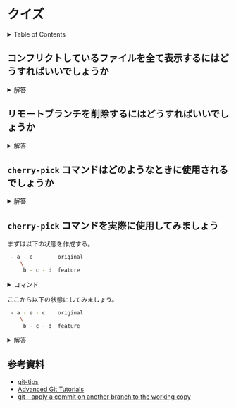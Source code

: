 # クイズ

<!-- START doctoc generated TOC please keep comment here to allow auto update -->
<!-- DON'T EDIT THIS SECTION, INSTEAD RE-RUN doctoc TO UPDATE -->
<details>
<summary>Table of Contents</summary>

- [コンフリクトしているファイルを全て表示するにはどうすればいいでしょうか](#%E3%82%B3%E3%83%B3%E3%83%95%E3%83%AA%E3%82%AF%E3%83%88%E3%81%97%E3%81%A6%E3%81%84%E3%82%8B%E3%83%95%E3%82%A1%E3%82%A4%E3%83%AB%E3%82%92%E5%85%A8%E3%81%A6%E8%A1%A8%E7%A4%BA%E3%81%99%E3%82%8B%E3%81%AB%E3%81%AF%E3%81%A9%E3%81%86%E3%81%99%E3%82%8C%E3%81%B0%E3%81%84%E3%81%84%E3%81%A7%E3%81%97%E3%82%87%E3%81%86%E3%81%8B)
- [リモートブランチを削除するにはどうすればいいでしょうか](#%E3%83%AA%E3%83%A2%E3%83%BC%E3%83%88%E3%83%96%E3%83%A9%E3%83%B3%E3%83%81%E3%82%92%E5%89%8A%E9%99%A4%E3%81%99%E3%82%8B%E3%81%AB%E3%81%AF%E3%81%A9%E3%81%86%E3%81%99%E3%82%8C%E3%81%B0%E3%81%84%E3%81%84%E3%81%A7%E3%81%97%E3%82%87%E3%81%86%E3%81%8B)
- [`cherry-pick` コマンドはどのようなときに使用されるでしょうか](#cherry-pick-%E3%82%B3%E3%83%9E%E3%83%B3%E3%83%89%E3%81%AF%E3%81%A9%E3%81%AE%E3%82%88%E3%81%86%E3%81%AA%E3%81%A8%E3%81%8D%E3%81%AB%E4%BD%BF%E7%94%A8%E3%81%95%E3%82%8C%E3%82%8B%E3%81%A7%E3%81%97%E3%82%87%E3%81%86%E3%81%8B)
- [`cherry-pick` コマンドを実際に使用してみましょう](#cherry-pick-%E3%82%B3%E3%83%9E%E3%83%B3%E3%83%89%E3%82%92%E5%AE%9F%E9%9A%9B%E3%81%AB%E4%BD%BF%E7%94%A8%E3%81%97%E3%81%A6%E3%81%BF%E3%81%BE%E3%81%97%E3%82%87%E3%81%86)
- [参考資料](#%E5%8F%82%E8%80%83%E8%B3%87%E6%96%99)

</details>
<!-- END doctoc generated TOC please keep comment here to allow auto update -->

## コンフリクトしているファイルを全て表示するにはどうすればいいでしょうか

<details>
<summary>解答</summary>
<div>

```bash
$ git diff --name-only --diff-filter=U
```

</div>
</details>

## リモートブランチを削除するにはどうすればいいでしょうか

<details>
<summary>解答</summary>
<div>

```bash
$ git push origin --delete <remote_branch>

$ git push origin :<remote_branch>
```

</div>
</details>

## `cherry-pick` コマンドはどのようなときに使用されるでしょうか

<details>
<summary>解答</summary>
<div>

- チーム内で同じコードを開発している場合に使用する
  - バックエンドとフロントエンドに分かれて開発しているとき
  - 片方が開発した機能を、
  - 自身のブランチへのコミットとして持ってきたいときに使ったりする
- バグのホットフィックス
  - 新しい機能の開発中に既存のバグが見つかったとき
  - バグをパッチするコミットを作成する
  - `master` ブランチに直接 `cherry-pick` してバグを修正する

</div>
</details>

## `cherry-pick` コマンドを実際に使用してみましょう

まずは以下の状態を作成する。

```bash
 - a - e        original
    \
     b - c - d  feature     
```

<details>
<summary>コマンド</summary>
<div>

```bash
# コミット <a> を用意する
❯❯❯ git checkout -b original feature/task56-issue-141
echo "original a" > index.html
git add index.html
git commit -m "docs: コミット <a> を追加 #141"

# コミット <b> を用意する
❯❯❯ git checkout -b cherrypick original
echo "feature b" >> index.html
git add index.html
git commit -m "docs: コミット <b> を追加 #141"

# コミット <c> を用意する
echo "feature c" >> index.html
git add index.html
git commit -m "docs: コミット <c> を追加 #141"

# コミット <d> を用意する
echo "feature d" >> index.html
git add index.html
git commit -m "docs: コミット <d> を追加 #141"
```

</div>
</details>

ここから以下の状態にしてみましょう。

```bash
 - a - e - c    original
    \
     b - c - d  feature
```

<details>
<summary>解答</summary>
<div>

```bash
# original ブランチに移動する
❯❯❯ git checkout original

# cherrypick ブランチのログを確認する
❯❯❯ git log cherrypick --oneline -4

9406003 (cherrypick) docs: コミット <d> を追加 #141
dd6341d docs: コミット <c> を追加 #141
007b34d docs: コミット <b> を追加 #141
cd85ae9 (HEAD -> original) docs: コミット <a> を追加 #141

# cherry-pick を実行する
❯❯❯ git cherry-pick dd6341d

Auto-merging team/56_Git/quiz/index.html
CONFLICT (content): Merge conflict in team/56_Git/quiz/index.html
error: could not apply dd6341d... docs: コミット <c> を追加 #141
hint: after resolving the conflicts, mark the corrected paths
hint: with 'git add <paths>' or 'git rm <paths>'
hint: and commit the result with 'git commit'

# 競合が発生しているため解消を行う
# 競合を解消した後で、特定のコミットを追加する
❯❯❯ git log --oneline -4

e81fb02 (HEAD -> original) docs: コミット <c> の取り込み
cd85ae9 docs: コミット <a> を追加 #141

# コミットの差分を表示すると、他のブランチでのコミット内容がついかされていることがわかる
❯❯❯ git diff cd85ae9 e81fb02

diff --git a/team/56_Git/quiz/index.html b/team/56_Git/quiz/index.html
index 37c76c2..bc4712f 100644
--- a/team/56_Git/quiz/index.html
+++ b/team/56_Git/quiz/index.html
@@ -1 +1,3 @@
 original a
+feature b
+feature c
```

</div>
</details>

## 参考資料

- [git-tips](https://github.com/isotai/git-tips#rebase%E6%99%82%E3%81%AB%E4%B8%8A%E8%A8%98%E3%81%AE%E3%82%B3%E3%83%9F%E3%83%83%E3%83%88%E9%A0%86%E3%82%92%E9%9A%A3%E3%81%AB%E4%B8%A6%E3%81%B9%E6%9B%BF%E3%81%88%E3%81%A6%E3%82%8F%E3%81%8B%E3%82%8A%E3%82%84%E3%81%99%E3%81%8F%E3%81%99%E3%82%8B)
- [Advanced Git Tutorials](https://www.atlassian.com/ja/git/tutorials/advanced-overview)
- [git - apply a commit on another branch to the working copy](https://stackoverflow.com/questions/36778375/git-apply-a-commit-on-another-branch-to-the-working-copy)
 